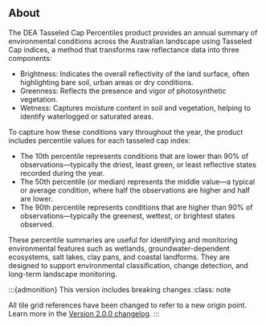 ## About

The DEA Tasseled Cap Percentiles product provides an annual summary of environmental conditions across the Australian landscape using Tasseled Cap indices, a method that transforms raw reflectance data into three components:

 - Brightness: Indicates the overall reflectivity of the land surface, often highlighting bare soil, urban areas or dry conditions.
 - Greenness: Reflects the presence and vigor of photosynthetic vegetation.
 - Wetness: Captures moisture content in soil and vegetation, helping to identify waterlogged or saturated areas.

To capture how these conditions vary throughout the year, the product includes percentile values for each tasseled cap index:

- The 10th percentile represents conditions that are lower than 90% of observations—typically the driest, least green, or least reflective states recorded during the year.
- The 50th percentile (or median) represents the middle value—a typical or average condition, where half the observations are higher and half are lower.
- The 90th percentile represents conditions that are higher than 90% of observations—typically the greenest, wettest, or brightest states observed.


These percentile summaries are useful for identifying and monitoring environmental features such as wetlands, groundwater-dependent ecosystems, salt lakes, clay pans, and coastal landforms. They are designed to support environmental classification, change detection, and long-term landscape monitoring.


:::{admonition} This version includes breaking changes
:class: note

All tile grid references have been changed to refer to a new origin point. Learn more in the [Version 2.0.0 changelog](./?tab=history#version-2-0-0).
:::
